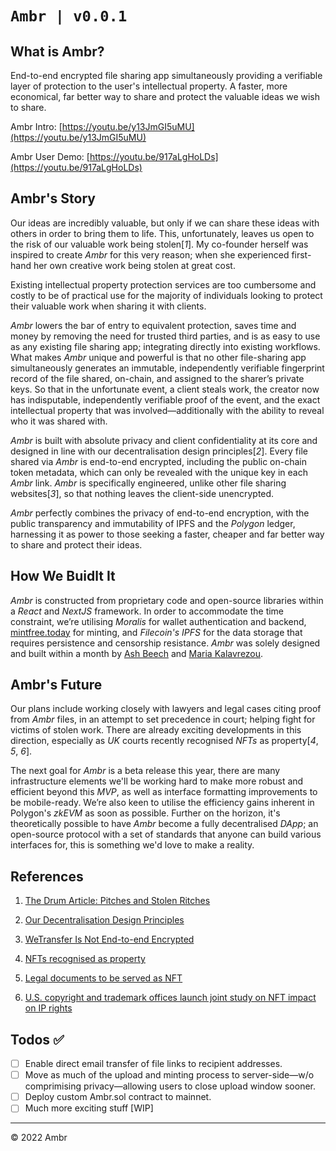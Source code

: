 # `Ambr | v0.0.1`

## What is Ambr?

End-to-end encrypted file sharing app simultaneously providing a verifiable layer of protection to the user's intellectual property. A faster, more economical, far better way to share and protect the valuable ideas we wish to share.

Ambr Intro: [https://youtu.be/y13JmGI5uMU](https://youtu.be/y13JmGI5uMU)

Ambr User Demo: [https://youtu.be/917aLgHoLDs](https://youtu.be/917aLgHoLDs)

## Ambr's Story

Our ideas are incredibly valuable, but only if we can share these ideas with others in order to bring them to life. This, unfortunately, leaves us open to the risk of our valuable work being stolen[_1_]. My co-founder herself was inspired to create _Ambr_ for this very reason; when she experienced first-hand her own creative work being stolen at great cost.

Existing intellectual property protection services are too cumbersome and costly to be of practical use for the majority of individuals looking to protect their valuable work when sharing it with clients.

_Ambr_ lowers the bar of entry to equivalent protection, saves time and money by removing the need for trusted third parties, and is as easy to use as any existing file sharing app; integrating directly into existing workflows. What makes _Ambr_ unique and powerful is that no other file-sharing app simultaneously generates an immutable, independently verifiable fingerprint record of the file shared, on-chain, and assigned to the sharer’s private keys. So that in the unfortunate event, a client steals work, the creator now has indisputable, independently verifiable proof of the event, and the exact intellectual property that was involved—additionally with the ability to reveal who it was shared with.

_Ambr_ is built with absolute privacy and client confidentiality at its core and designed in line with our decentralisation design principles[_2_]. Every file shared via _Ambr_ is end-to-end encrypted, including the public on-chain token metadata, which can only be revealed with the unique key in each _Ambr_ link. _Ambr_ is specifically engineered, unlike other file sharing websites[_3_], so that nothing leaves the client-side unencrypted.

_Ambr_ perfectly combines the privacy of end-to-end encryption, with the public transparency and immutability of IPFS and the _Polygon_ ledger, harnessing it as power to those seeking a faster, cheaper and far better way to share and protect their ideas.

## How We Buidlt It

_Ambr_ is constructed from proprietary code and open-source libraries within a _React_ and _NextJS_ framework. In order to accommodate the time constraint, we’re utilising _Moralis_ for wallet authentication and backend, [mintfree.today](mintfree.today) for minting, and _Filecoin's IPFS_ for the data storage that requires persistence and censorship resistance. _Ambr_ was solely designed and built within a month by [Ash Beech](https://www.linkedin.com/in/web3/) and [Maria Kalavrezou](https://www.linkedin.com/in/maria-kalavrezou-design/).

## Ambr's Future

Our plans include working closely with lawyers and legal cases citing proof from _Ambr_ files, in an attempt to set precedence in court; helping fight for victims of stolen work. There are already exciting developments in this direction, especially as _UK_ courts recently recognised _NFTs_ as property[_4_, _5_, _6_].

The next goal for _Ambr_ is a beta release this year, there are many infrastructure elements we'll be working hard to make more robust and efficient beyond this _MVP_, as well as interface formatting improvements to be mobile-ready. We’re also keen to utilise the efficiency gains inherent in Polygon's _zkEVM_ as soon as possible. Further on the horizon, it's theoretically possible to have _Ambr_ become a fully decentralised _DApp_; an open-source protocol with a set of standards that anyone can build various interfaces for, this is something we'd love to make a reality.

## References

1. [The Drum Article: Pitches and Stolen Ritches](https://www.thedrum.com/news/2022/02/25/pitches-and-stolen-riches-ad-agencies-reveal-how-clients-have-ripped-them)

2. [Our Decentralisation Design Principles](https://github.com/thisisbullish/ddp)

3. [WeTransfer Is Not End-to-end Encrypted](<https://blog.cubbit.io/blog-posts/is-wetransfer-secure#:~:text=Wetransfer%20doesn't%20use%20end%2Dto%2Dend%20encryption.&text=you%20transfer%20documents%20or%20files,encryption%20(military%20grade%20encryption).>)

4. [NFTs recognised as property](https://cointelegraph.com/news/uk-court-recognizes-nfts-as-private-property-what-now)

5. [Legal documents to be served as NFT](https://coingeek.com/uk-court-allows-legal-documents-to-be-served-via-nfts/)

6. [U.S. copyright and trademark offices launch joint study on NFT impact on IP rights](https://coingeek.com/us-copyright-and-trademark-offices-launch-joint-study-on-nft-impact-on-ip-rights/)

## Todos ✅

- [ ] Enable direct email transfer of file links to recipient addresses.
- [ ] Move as much of the upload and minting process to server-side—w/o comprimising privacy—allowing users to close upload window sooner.
- [ ] Deploy custom Ambr.sol contract to mainnet.
- [ ] Much more exciting stuff [WIP]

---

© 2022 Ambr
